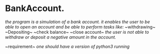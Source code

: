 # BankAccount.
*the program is a simulation of a bank account. it enables the user to be able to open an account and be able to perform tasks like:*
~withdrawing~
~Depositing~
~check balance~ 
~close account~
*the user is not able to withdraw or deposit a negative amount in the account.*

~requirement~
*one should have a version of python3 running*